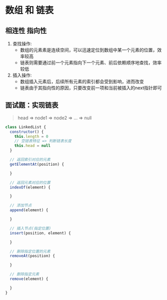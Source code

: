 # 数组 和 链表

## 相连性 指向性
1. 查找操作:  
    - 数组的元素素是连续空间，可以迅速定位到数组中某一个元素的位置，效率较高
    - 链表则需要通过前一个元素指向下一个元素、前后依赖顺序地查找，效率较低
2. 插入操作:
   - 数组插入元素后，后续所有元素的索引都会受到影响，进而改变
   - 链表由于其指向性的原因，只要改变前一项和当前被插入的next指针即可

## 面试题：实现链表
> head => node1 => node2 => ... => null
```js
class LinkedList {
  constructor() {
    this.length = 0
    // 空链表特征 => 判断链表长度
    this.head = null 
  }

  // 返回索引对应的元素
  getElementAt(position) {

  }

  // 返回元素对应的位置
  indexOf(element) {

  }

  // 添加节点
  append(element) {

  }

  // 插入节点(指定位置)
  insert(position, element) {

  }

  // 删除指定位置的元素
  removeAt(position) {

  }

  // 删除指定元素
  remove(element) {

  }
}
```